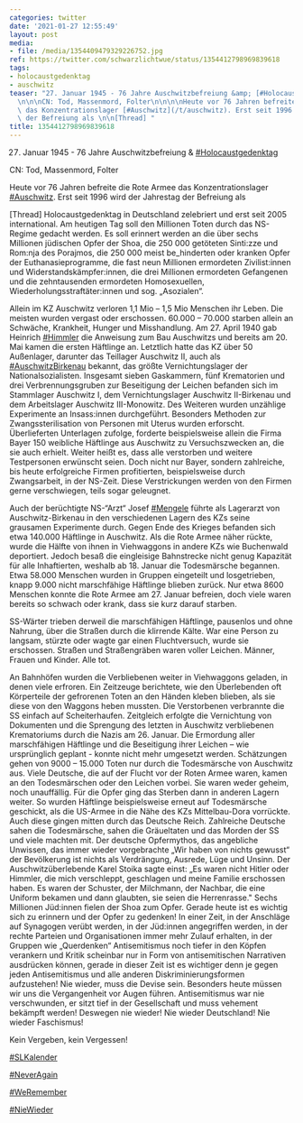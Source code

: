 ```yaml
---
categories: twitter
date: '2021-01-27 12:55:49'
layout: post
media:
- file: /media/1354409479329226752.jpg
ref: https://twitter.com/schwarzlichtwue/status/1354412798969839618
tags:
- holocaustgedenktag
- auschwitz
teaser: "27. Januar 1945 - 76 Jahre Auschwitzbefreiung &amp; [#Holocaustgedenktag](/t/holocaustgedenktag)\n\
  \n\n\nCN: Tod, Massenmord, Folter\n\n\n\nHeute vor 76 Jahren befreite die Rote Armee\
  \ das Konzentrationslager [#Auschwitz](/t/auschwitz). Erst seit 1996 wird der Jahrestag\
  \ der Befreiung als \n\n[Thread] "
title: 1354412798969839618
---
```

27. Januar 1945 - 76 Jahre Auschwitzbefreiung &amp; [#Holocaustgedenktag](/t/holocaustgedenktag)



CN: Tod, Massenmord, Folter



Heute vor 76 Jahren befreite die Rote Armee das Konzentrationslager [#Auschwitz](/t/auschwitz). Erst seit 1996 wird der Jahrestag der Befreiung als 

[Thread] 
Holocaustgedenktag in Deutschland zelebriert und erst seit 2005 international. Am heutigen Tag soll den Millionen Toten durch das NS-Regime gedacht werden. Es soll erinnert werden an die über sechs Millionen jüdischen Opfer der Shoa, die 250 000 getöteten Sinti:zze und Rom:nja des Porajmos, die 250 000 meist be_hinderten oder kranken Opfer der Euthanasieprogramme, die fast neun Millionen ermordeten Zivilist:innen und Widerstandskämpfer:innen, die drei Millionen ermordeten Gefangenen und die zehntausenden ermordeten Homosexuellen, Wiederholungsstraftäter:innen und sog. „Asozialen“.

Allein im KZ Auschwitz verloren 1,1 Mio – 1,5 Mio Menschen ihr Leben. Die meisten wurden vergast oder erschossen. 60.000 – 70.000 starben allein an Schwäche, Krankheit, Hunger und Misshandlung.
Am 27. April 1940 gab Heinrich [#Himmler](/t/himmler) die Anweisung zum Bau Auschwitzs und bereits am 20. Mai kamen die ersten Häftlinge an. Letztlich hatte das KZ über 50 Außenlager, darunter das Teillager Auschwitz II, auch als [#AuschwitzBirkenau](/t/auschwitzbirkenau) bekannt, das größte Vernichtungslager der
Nationalsozialisten. Insgesamt sieben Gaskammern, fünf Krematorien und drei Verbrennungsgruben zur Beseitigung der Leichen befanden sich im Stammlager Auschwitz I, dem Vernichtungslager Auschwitz II-Birkenau und dem Arbeitslager Auschwitz III-Monowitz.
Des Weiteren wurden unzählige Experimente an Insass:innen durchgeführt. Besonders Methoden zur Zwangssterilisation von Personen mit Uterus wurden erforscht. Überlieferten Unterlagen zufolge, forderte beispielsweise allein die Firma Bayer 150 weibliche Häftlinge aus
Auschwitz zu Versuchszwecken an, die sie auch erhielt. Weiter heißt es, dass alle verstorben und weitere Testpersonen erwünscht seien. Doch nicht nur Bayer, sondern zahlreiche, bis heute erfolgreiche Firmen profitierten, beispielsweise durch Zwangsarbeit, in der NS-Zeit.
Diese Verstrickungen werden von den Firmen gerne verschwiegen, teils sogar geleugnet.

Auch der berüchtigte NS-“Arzt“ Josef [#Mengele](/t/mengele) führte als Lagerarzt von Auschwitz-Birkenau in den verschiedenen Lagern des KZs seine grausamen Experimente durch.
Gegen Ende des Krieges befanden sich etwa 140.000 Häftlinge in Auschwitz. Als die Rote Armee näher rückte, wurde die Hälfte von ihnen in Viehwaggons in andere KZs wie Buchenwald deportiert.
Jedoch besaß die eingleisige Bahnstrecke nicht genug Kapazität für alle Inhaftierten, weshalb ab 18. Januar die Todesmärsche begannen. Etwa 58.000 Menschen wurden in Gruppen eingeteilt und losgetrieben, knapp 9.000 nicht marschfähige Häftlinge blieben zurück.
Nur etwa 8600 Menschen konnte die Rote Armee am 27. Januar befreien, doch viele waren bereits so schwach oder krank, dass sie kurz darauf starben. 

SS-Wärter trieben derweil die marschfähigen Häftlinge, pausenlos und ohne Nahrung, über die Straßen durch die klirrende Kälte.
War eine Person zu langsam, stürzte oder wagte gar einen Fluchtversuch, wurde sie erschossen. Straßen und Straßengräben waren voller Leichen. Männer, Frauen und Kinder. Alle tot. 

An Bahnhöfen wurden die Verbliebenen weiter in Viehwaggons geladen, in denen viele erfroren.
Ein Zeitzeuge berichtete, wie den Überlebenden oft Körperteile der gefrorenen Toten an den Händen kleben blieben, als sie diese von den Waggons heben mussten. Die Verstorbenen verbrannte die SS einfach auf Scheiterhaufen. Zeitgleich erfolgte die Vernichtung von Dokumenten und die Sprengung des letzten in Auschwitz verbliebenen Krematoriums durch die Nazis am 26. Januar. Die Ermordung aller marschfähigen Häftlinge und die Beseitigung ihrer Leichen – wie ursprünglich geplant -  konnte nicht mehr umgesetzt werden.
Schätzungen gehen von 9000 – 15.000 Toten nur durch die Todesmärsche von Auschwitz aus. Viele Deutsche, die auf der Flucht vor der Roten Armee waren, kamen an den Todesmärschen oder den Leichen vorbei. Sie waren weder geheim, noch unauffällig.
Für die Opfer ging das Sterben dann in anderen Lagern weiter. So wurden Häftlinge beispielsweise erneut auf Todesmärsche geschickt, als die US-Armee in die Nähe des KZs Mittelbau-Dora vorrückte. Auch diese gingen mitten durch das Deutsche Reich. Zahlreiche Deutsche sahen die Todesmärsche, sahen die Gräueltaten und das Morden der SS und viele machten mit. Der deutsche Opfermythos, das angebliche Unwissen, das immer wieder vorgebrachte  „Wir haben von nichts gewusst“ der Bevölkerung ist nichts als Verdrängung, Ausrede, Lüge und Unsinn.
Der Auschwitzüberlebende Karel Stoika sagte einst: „Es waren nicht Hitler oder Himmler, die mich verschleppt, geschlagen und meine Familie erschossen haben. Es waren der Schuster, der Milchmann, der Nachbar, die eine Uniform bekamen und dann glaubten, sie seien die Herrenrasse."
Sechs Millionen Jüd:innen fielen der Shoa zum Opfer. Gerade heute ist es wichtig sich zu erinnern und der Opfer zu gedenken!  In einer Zeit, in der Anschläge auf Synagogen verübt werden, in der Jüd:innen angegriffen werden, in der rechte
Parteien und Organisationen immer mehr Zulauf erhalten, in der Gruppen wie „Querdenken“ Antisemitismus noch tiefer in den Köpfen verankern und Kritik scheinbar nur in Form von antisemitischen Narrativen ausdrücken können, gerade in dieser Zeit ist es wichtiger denn je gegen jeden Antisemitismus und alle anderen Diskriminierungsformen aufzustehen! Nie wieder, muss die Devise sein. Besonders heute müssen wir uns die Vergangenheit vor Augen führen. Antisemitismus war nie verschwunden, er sitzt tief in der Gesellschaft und muss vehement bekämpft werden!
Deswegen nie wieder! Nie wieder Deutschland! Nie wieder Faschismus!

Kein Vergeben, kein Vergessen!



[#SLKalender](/t/slkalender)

[#NeverAgain](/t/neveragain)

[#WeRemember](/t/weremember) 

[#NieWieder](/t/niewieder)